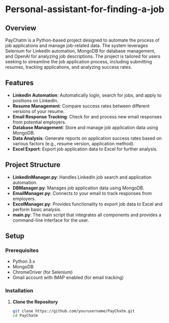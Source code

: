 # Personal-assistant-for-finding-a-job

## Overview

PayChatm is a Python-based project designed to automate the process of job applications and manage job-related data. The system leverages Selenium for LinkedIn automation, MongoDB for database management, and OpenAI for analyzing job descriptions. The project is tailored for users seeking to streamline the job application process, including submitting resumes, tracking applications, and analyzing success rates.

## Features

- **LinkedIn Automation**: Automatically login, search for jobs, and apply to positions on LinkedIn.
- **Resume Management**: Compare success rates between different versions of your resume.
- **Email Response Tracking**: Check for and process new email responses from potential employers.
- **Database Management**: Store and manage job application data using MongoDB.
- **Data Analysis**: Generate reports on application success rates based on various factors (e.g., resume version, application method).
- **Excel Export**: Export job application data to Excel for further analysis.

## Project Structure

- **LinkedInManager.py**: Handles LinkedIn job search and application automation.
- **DBManager.py**: Manages job application data using MongoDB.
- **EmailManager.py**: Connects to your email to track responses from employers.
- **ExcelManager.py**: Provides functionality to export job data to Excel and perform basic analysis.
- **main.py**: The main script that integrates all components and provides a command-line interface for the user.

## Setup

### Prerequisites

- Python 3.x
- MongoDB
- ChromeDriver (for Selenium)
- Gmail account with IMAP enabled (for email tracking)

### Installation

1. **Clone the Repository**

   ```bash
   git clone https://github.com/yourusername/PayChatm.git
   cd PayChatm
